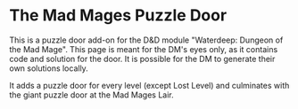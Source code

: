 # The Mad Mages Puzzle Door



This is a puzzle door add-on for the D&D module "Waterdeep: Dungeon of the Mad Mage". This page is meant for the DM's eyes only, as it contains code and solution for the door. It is possible for the DM to generate their own solutions locally. 

It adds a puzzle door for every level (except Lost Level) and culminates with the giant puzzle door at the Mad Mages Lair.
